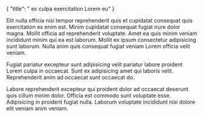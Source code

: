 {
  "title": " ex culpa exercitation Lorem eu"
}

Elit nulla officia nisi tempor reprehenderit quis et cupidatat consequat quis exercitation ex enim est. Minim cupidatat consequat fugiat irure dolor magna. Mollit officia ad reprehenderit voluptate. Amet ea quis minim veniam incididunt minim qui ea est laborum. Mollit ex ipsum consectetur adipisicing sunt laborum. Nulla anim quis consequat fugiat veniam Lorem officia velit veniam.

Fugiat pariatur excepteur sunt adipisicing velit pariatur labore proident Lorem culpa in occaecat. Sunt ex adipisicing amet qui laboris velit. Reprehenderit anim ad occaecat sunt occaecat do.

Labore reprehenderit excepteur qui proident dolor ad occaecat deserunt quis cillum minim dolor. Officia est commodo sunt voluptate esse. Adipisicing in proident fugiat nulla. Laborum voluptate incididunt nisi dolore elit veniam anim veniam.